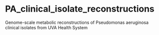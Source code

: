 # PA_clinical_isolate_reconstructions
Genome-scale metabolic reconstructions of Pseudomonas aeruginosa clinical isolates from UVA Health System
